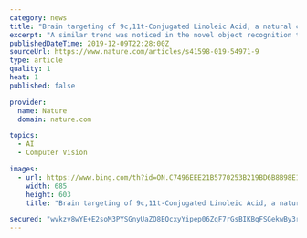 ```yaml
---
category: news
title: "Brain targeting of 9c,11t-Conjugated Linoleic Acid, a natural calpain inhibitor, preserves memory and reduces Aβ and P25 accumulation in 5XFAD mice"
excerpt: "A similar trend was noticed in the novel object recognition test performed for all groups at 10 months of age. In this test, mice were subjected in day 1 to two identical objects, while on day 2 one object was replaced by a different one in both color and shape (Fig. 4a). The test measures the preference of individual mice for each of the ..."
publishedDateTime: 2019-12-09T22:28:00Z
sourceUrl: https://www.nature.com/articles/s41598-019-54971-9
type: article
quality: 1
heat: 1
published: false

provider:
  name: Nature
  domain: nature.com

topics:
  - AI
  - Computer Vision

images:
  - url: https://www.bing.com/th?id=ON.C7496EEE21B5770253B219BD6B8B98E1
    width: 685
    height: 603
    title: "Brain targeting of 9c,11t-Conjugated Linoleic Acid, a natural calpain inhibitor, preserves memory and reduces Aβ and P25 accumulation in 5XFAD mice"

secured: "wvkzv8wYE+E2soM3PYSGnyUaZO8EQcxyYipep06ZqF7rGsBIKBqFSGekwBy3rUsB3Sj/2X8vRGq7U3w/HUOmEIprfM7ZtHCar8K1WR6qidt/ZZ9+1eKkVmvxdA4N0j5GMshS70Jc1k07JrwIUslVLmraFX1DgJOE1zxnTUkaauEgtxleFi6nXv8DTnSa51EZhPulmsLh35KbZCEqn9oLYcKxhWmYn2hiJtiEjYnErzmlcJUJ9wcf+cs8G6yUE4EClIIyRocWCX8U+YmgeuIahA==;LUqORq1KH1KI6Q8712oEig=="
---
```


